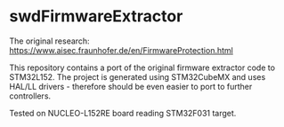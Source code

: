 # swdFirmwareExtractor

The original research: https://www.aisec.fraunhofer.de/en/FirmwareProtection.html

This repository contains a port of the original firmware extractor code to STM32L152.
The project is generated using STM32CubeMX and uses HAL/LL drivers - therefore should be even easier to port to further controllers.

Tested on NUCLEO-L152RE board reading STM32F031 target.
